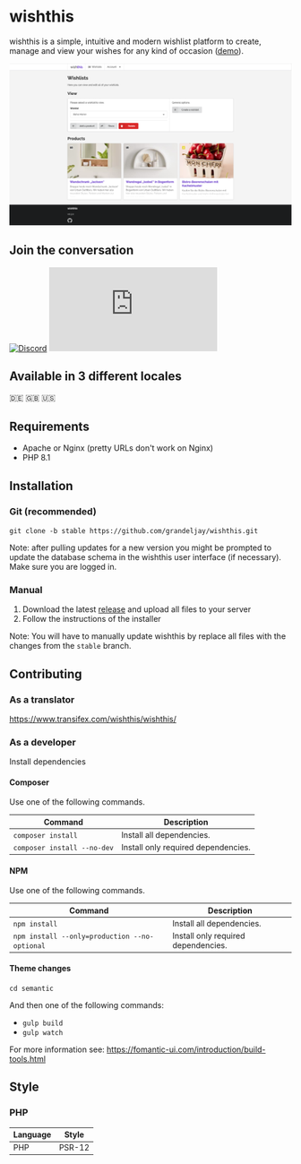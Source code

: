 # wishthis

wishthis is a simple, intuitive and modern wishlist platform to create, manage and view
your wishes for any kind of occasion ([demo](https://wishthis.online)).

![Wishlists](/src/assets/img/screenshots/wishlists.png "Wishlists")

## Join the conversation

[![Discord](https://badgen.net/discord/members/WrUXnpNyza/?label=Discord&color=purple&icon=discord)](https://discord.gg/WrUXnpNyza)
[![Matrix](https://badgen.net/matrix/members/wishthis/matrix.org)](https://matrix.to/#/#wishthis:matrix.org)

## Available in 3 different locales
:de: :gb: :us:

## Requirements
* Apache or Nginx (pretty URLs don't work on Nginx)
* PHP 8.1

## Installation

### Git (recommended)
```
git clone -b stable https://github.com/grandeljay/wishthis.git
```

Note: after pulling updates for a new version you might be prompted to update the database schema in the wishthis user interface (if necessary). Make sure you are logged in.

### Manual
1. Download the latest [release](https://github.com/grandeljay/wishthis/releases) and upload all files to your server
1. Follow the instructions of the installer

Note: You will have to manually update wishthis by replace all files with the changes from the `stable` branch.

## Contributing

### As a translator
https://www.transifex.com/wishthis/wishthis/

### As a developer
Install dependencies

#### Composer
Use one of the following commands.

| Command                     | Description                         |
| --------------------------- | ----------------------------------- |
| `composer install`          | Install all dependencies.           |
| `composer install --no-dev` | Install only required dependencies. |

#### NPM
Use one of the following commands.

| Command                                       | Description                         |
| --------------------------------------------- | ----------------------------------- |
| `npm install`                                 | Install all dependencies.           |
| `npm install --only=production --no-optional` | Install only required dependencies. |

#### Theme changes
```
cd semantic
```

And then one of the following commands:
- `gulp build`
- `gulp watch`

For more information see: https://fomantic-ui.com/introduction/build-tools.html

## Style

### PHP
| Language | Style |
| -------- | ----- |
| PHP      | PSR-12 |
